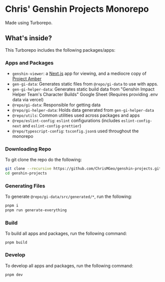 # Chris' Genshin Projects Monorepo

Made using Turborepo.

## What's inside?

This Turborepo includes the following packages/apps:

### Apps and Packages

- `genshin-viewer`: a [Next.js](https://nextjs.org/) app for viewing, and a mediocre copy of [Project Amber](https://gi.yatta.moe)
- `gen-gi-data`: Generates static files from `@repo/gi-data` to use with apps.
- `gen-gi-helper-data`: Generates static build data from "Genshin Impact Helper Team's Character Builds" Google Sheet (Requires providing .env data via vercel)
- `@repo/gi-data`: Responsible for getting data
- `@repo/gi-helper-data`: Holds data generated from `gen-gi-helper-data`
- `@repo/utils`: Common utilities used across packages and apps
- `@repo/eslint-config`: `eslint` configurations (includes `eslint-config-next` and `eslint-config-prettier`)
- `@repo/typescript-config`: `tsconfig.json`s used throughout the monorepo

### Downloading Repo

To git clone the repo do the following:

```bash
git clone --recursive https://github.com/ChrisMGeo/genshin-projects.git
cd genshin-projects
```

### Generating Files

To generate `@repo/gi-data/src/generated/*`, run the following:

```bash
pnpm i
pnpm run generate-everything
```

### Build

To build all apps and packages, run the following command:

```
pnpm build
```

### Develop

To develop all apps and packages, run the following command:

```
pnpm dev
```
